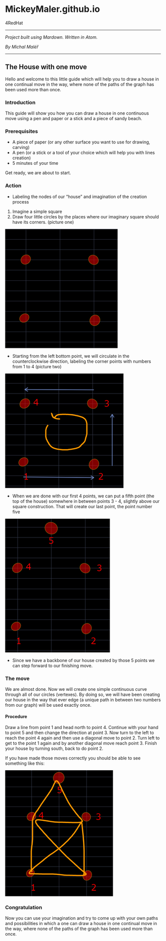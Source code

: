 # MickeyMaler.github.io
4RedHat
*******************************************************************************************************
_Project built using Mardown. Written in Atom._

_By Michal Maléř_

********************************************************************************************************

## The House with one move

Hello and welcome to this little guide which will help you to draw a house in one continual move in the way, where none of the paths of the graph has been used more than once.

### Introduction

This guide will show you how you can draw a house in one continuous move using a pen and paper or a stick and a piece of sandy beach.

### Prerequisites

* A piece of paper (or any other surface you want to use for drawing, carving)
* A pen (or a stick or a tool of your choice which will help you with lines creation)
* 5 minutes of your time

Get ready, we are about to start.

### Action


* Labeling the nodes of our “house” and imagination of the creation process

1. Imagine a simple square
2. Draw four little circles by the places where our imaginary square should have its corners. (picture one)

![Corners of our house](Images/zaklad.PNG)

* Starting from the left bottom point, we will circulate in the counterclockwise direction, labeling the corner points with numbers from 1 to 4 (picture two)

![Orientation](Images/cisla.PNG)


* When we are done with our first 4 points, we can put a fifth point (the top of the house)
somewhere in between points 3 - 4, slightly above our square construction. That will create our last point, the point number five

![Circle 5 is on the top](Images/5.PNG)


* Since we have a backbone of our house created by those 5 points we can step forward to our finishing move.


### The move
We are almost done. Now we will create one simple continuous curve through all of our circles (vertexes). By doing so, we will have been creating our house in the way that ever edge (a unique path in between two numbers from our graph) will be used exactly once.

#### Procedure

Draw a line from point 1 and head north to point 4. Continue with your hand to point 5 and then change the direction at point 3. Now turn to the left to reach the point 4 again and then use a diagonal move to point 2. Turn left to get to the point 1 again and by another diagonal move reach point 3. Finish your house by turning south, back to do point 2.

If you have made those moves correctly you should be able to see something like this:


![Circle 5 is on the top](Images/final.PNG)


### Congratulation

Now you can use your imagination and try to come up with your own paths and possibilities in which a one can draw a house in one continual move in the way, where none of the paths of the graph has been used more than once.
